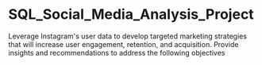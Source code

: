 # SQL_Social_Media_Analysis_Project

Leverage Instagram's user data to develop targeted marketing strategies that will increase user engagement, retention, and acquisition. Provide insights and recommendations to address the following objectives
